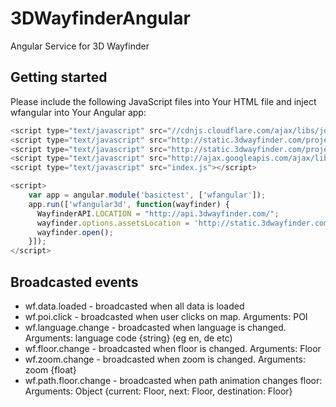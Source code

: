 # 3DWayfinderAngular
Angular Service for 3D Wayfinder

## Getting started 
Please include the following JavaScript files into Your HTML file and inject wfangular into Your Angular app:

```javascript
<script type="text/javascript" src="//cdnjs.cloudflare.com/ajax/libs/jquery/2.1.0/jquery.min.js"></script>
<script type="text/javascript" src="http://static.3dwayfinder.com/projects/shared/js/minified/frak-stable.min.js"></script>
<script type="text/javascript" src="http://static.3dwayfinder.com/projects/shared/js/minified/Wayfinder3D.min.js"></script>
<script type="text/javascript" src="http://ajax.googleapis.com/ajax/libs/angularjs/1.4.6/angular.min.js"></script>
<script type="text/javascript" src="index.js"></script>

<script>
    var app = angular.module('basictest', ['wfangular']);
    app.run(['wfangular3d', function(wayfinder) {
      WayfinderAPI.LOCATION = "http://api.3dwayfinder.com/";
      wayfinder.options.assetsLocation = 'http://static.3dwayfinder.com/shared/';
      wayfinder.open();
    }]);
</script>
```
## Broadcasted events
* wf.data.loaded - broadcasted when all data is loaded
* wf.poi.click - broadcasted when user clicks on map. Arguments: POI
* wf.language.change - broadcasted when language is changed. Arguments: language code {string} (eg en, de etc)
* wf.floor.change - broadcasted when floor is changed. Arguments: Floor
* wf.zoom.change - broadcasted when zoom is changed. Arguments: zoom {float}
* wf.path.floor.change - broadcasted when path animation changes floor: Arguments: Object {current: Floor, next: Floor, destination: Floor}